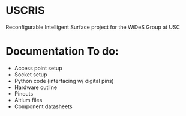 # USCRIS
Reconfigurable Intelligent Surface project for the WiDeS Group at USC

# Documentation To do:
- Access point setup
- Socket setup
- Python code (interfacing w/ digital pins)
- Hardware outline
- Pinouts
- Altium files
- Component datasheets
